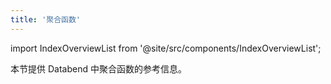 ```yaml
---
title: '聚合函数'
---
```


import IndexOverviewList from '@site/src/components/IndexOverviewList';

本节提供 Databend 中聚合函数的参考信息。

<IndexOverviewList />